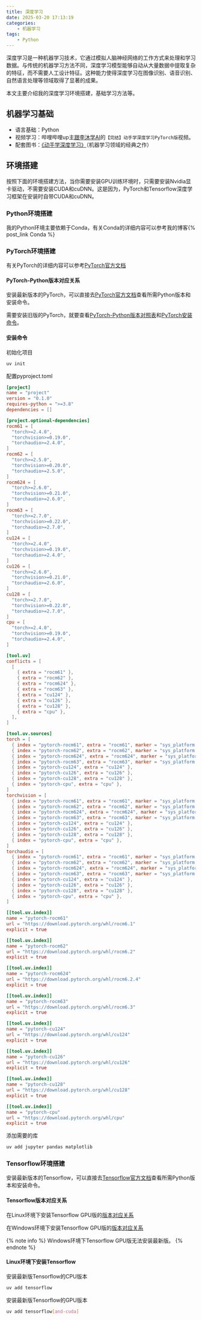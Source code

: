 ```yaml
---
title: 深度学习
date: 2025-03-20 17:13:19
categories:
    - 机器学习
tags:
    - Python
---
```


深度学习是一种机器学习技术，它通过模拟人脑神经网络的工作方式来处理和学习数据。与传统的机器学习方法不同，深度学习模型能够自动从大量数据中提取复杂的特征，而不需要人工设计特征。这种能力使得深度学习在图像识别、语音识别、自然语言处理等领域取得了显著的成果。

本文主要介绍我的深度学习环境搭建，基础学习方法等。

<!--more-->

## 机器学习基础

- 语言基础：Python
- 视频学习：哔哩哔哩up主[跟李沐学AI](https://space.bilibili.com/1567748478)的``【完结】动手学深度学习PyTorch版``视频。
- 配套图书：[《动手学深度学习》](https://zh.d2l.ai/)（机器学习领域的经典之作）

## 环境搭建

按照下面的环境搭建方法，当你需要安装GPU训练环境时，只需要安装Nvidia显卡驱动，不需要安装CUDA和cuDNN。这是因为，PyTorch和Tensorflow深度学习框架在安装时自带CUDA和cuDNN。

### Python环境搭建

我的Python环境主要依赖于Conda，有关Conda的详细内容可以参考我的博客{% post_link Conda %}

### PyTorch环境搭建

有关PyTorch的详细内容可以参考[PyTorch官方文档](https://pytorch.ac.cn/)

#### PyTorch-Python版本对应关系

安装最新版本的PyTorch，可以直接去[PyTorch官方文档](https://pytorch.ac.cn/)查看所需Python版本和安装命令。

需要安装旧版的PyTorch，就要查看[PyTorch-Python版本对照表](https://github.com/pytorch/pytorch/blob/main/RELEASE.md#release-compatibility-matrix)和[PyTorch安装命令](https://pytorch.ac.cn/get-started/previous-versions/)。

#### 安装命令

初始化项目

```bash
uv init
```

配置pyproject.toml

```toml pyproject.toml
[project]
name = "project"
version = "0.1.0"
requires-python = ">=3.8"
dependencies = []

[project.optional-dependencies]
rocm61 = [
  "torch>=2.4.0",
  "torchvision>=0.19.0",
  "torchaudio>=2.4.0",
]
rocm62 = [
  "torch>=2.5.0",
  "torchvision>=0.20.0",
  "torchaudio>=2.5.0",
]
rocm624 = [
  "torch>=2.6.0",
  "torchvision>=0.21.0",
  "torchaudio>=2.6.0",
]
rocm63 = [
  "torch>=2.7.0",
  "torchvision>=0.22.0",
  "torchaudio>=2.7.0",
]
cu124 = [
  "torch>=2.4.0",
  "torchvision>=0.19.0",
  "torchaudio>=2.4.0",
]
cu126 = [
  "torch>=2.6.0",
  "torchvision>=0.21.0",
  "torchaudio>=2.6.0",
]
cu128 = [
  "torch>=2.7.0",
  "torchvision>=0.22.0",
  "torchaudio>=2.7.0",
]
cpu = [
  "torch>=2.4.0",
  "torchvision>=0.19.0",
  "torchaudio>=2.4.0",
]

[tool.uv]
conflicts = [
  [
    { extra = "rocm61" },
    { extra = "rocm62" },
    { extra = "rocm624" },
    { extra = "rocm63" },
    { extra = "cu124" },
    { extra = "cu126" },
    { extra = "cu128" },
    { extra = "cpu" },
  ],
]

[tool.uv.sources]
torch = [
  { index = "pytorch-rocm61", extra = "rocm61", marker = "sys_platform == 'linux'" },
  { index = "pytorch-rocm62", extra = "rocm62", marker = "sys_platform == 'linux'" },
  { index = "pytorch-rocm624", extra = "rocm624", marker = "sys_platform == 'linux'" },
  { index = "pytorch-rocm63", extra = "rocm63", marker = "sys_platform == 'linux'" },
  { index = "pytorch-cu124", extra = "cu124" },
  { index = "pytorch-cu126", extra = "cu126" },
  { index = "pytorch-cu128", extra = "cu128" },
  { index = "pytorch-cpu", extra = "cpu" },
]
torchvision = [
  { index = "pytorch-rocm61", extra = "rocm61", marker = "sys_platform == 'linux'" },
  { index = "pytorch-rocm62", extra = "rocm62", marker = "sys_platform == 'linux'" },
  { index = "pytorch-rocm624", extra = "rocm624", marker = "sys_platform == 'linux'" },
  { index = "pytorch-rocm63", extra = "rocm63", marker = "sys_platform == 'linux'" },
  { index = "pytorch-cu124", extra = "cu124" },
  { index = "pytorch-cu126", extra = "cu126" },
  { index = "pytorch-cu128", extra = "cu128" },
  { index = "pytorch-cpu", extra = "cpu" },
]
torchaudio = [
  { index = "pytorch-rocm61", extra = "rocm61", marker = "sys_platform == 'linux'" },
  { index = "pytorch-rocm62", extra = "rocm62", marker = "sys_platform == 'linux'" },
  { index = "pytorch-rocm624", extra = "rocm624", marker = "sys_platform == 'linux'" },
  { index = "pytorch-rocm63", extra = "rocm63", marker = "sys_platform == 'linux'" },
  { index = "pytorch-cu124", extra = "cu124" },
  { index = "pytorch-cu126", extra = "cu126" },
  { index = "pytorch-cu128", extra = "cu128" },
  { index = "pytorch-cpu", extra = "cpu" },
]

[[tool.uv.index]]
name = "pytorch-rocm61"
url = "https://download.pytorch.org/whl/rocm6.1"
explicit = true

[[tool.uv.index]]
name = "pytorch-rocm62"
url = "https://download.pytorch.org/whl/rocm6.2"
explicit = true

[[tool.uv.index]]
name = "pytorch-rocm624"
url = "https://download.pytorch.org/whl/rocm6.2.4"
explicit = true

[[tool.uv.index]]
name = "pytorch-rocm63"
url = "https://download.pytorch.org/whl/rocm6.3"
explicit = true

[[tool.uv.index]]
name = "pytorch-cu124"
url = "https://download.pytorch.org/whl/cu124"
explicit = true

[[tool.uv.index]]
name = "pytorch-cu126"
url = "https://download.pytorch.org/whl/cu126"
explicit = true

[[tool.uv.index]]
name = "pytorch-cu128"
url = "https://download.pytorch.org/whl/cu128"
explicit = true

[[tool.uv.index]]
name = "pytorch-cpu"
url = "https://download.pytorch.org/whl/cpu"
explicit = true
```

添加需要的库

```bash
uv add jupyter pandas matplotlib
```

### Tensorflow环境搭建

安装最新版本的Tensorflow，可以直接去[Tensorflow官方文档](https://www.tensorflow.org/install)查看所需Python版本和安装命令。

#### Tensorflow版本对应关系

在Linux环境下安装Tensorflow GPU版的[版本对应关系](https://tensorflow.google.cn/install/source#gpu)

在Windows环境下安装Tensorflow GPU版的[版本对应关系](https://tensorflow.google.cn/install/source_windows#gpu)

{% note info %}
Windows环境下Tensorflow GPU版无法安装最新版。
{% endnote %}

#### Linux环境下安装Tensorflow

安装最新版Tensorflow的CPU版本

```bash
uv add tensorflow
```

安装最新版Tensorflow的GPU版本

```bash
uv add tensorflow[and-cuda]
```
